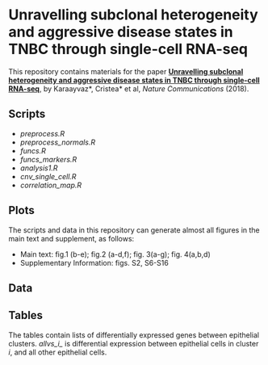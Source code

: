 # Unravelling subclonal heterogeneity and aggressive disease states in TNBC through single-cell RNA-seq

This repository contains materials for the paper [**Unravelling subclonal heterogeneity and aggressive disease states in TNBC through single-cell RNA-seq**](https://www.nature.com/articles/s41467-018-06052-0), by Karaayvaz*, Cristea* et al, *Nature Communications* (2018).

## Scripts
* *preprocess.R*
* *preprocess_normals.R*
* *funcs.R*
* *funcs_markers.R*
* *analysis1.R*
* *cnv_single_cell.R*
* *correlation_map.R*

## Plots
The scripts and data in this repository can generate almost all figures in the main text and supplement, as follows:
* Main text: fig.1 (b-e); fig.2 (a-d,f); fig. 3(a-g); fig. 4(a,b,d)
* Supplementary Information: figs. S2, S6-S16

## Data

## Tables
The tables contain lists of differentially expressed genes between epithelial clusters. *allvs_i_* is differential expression between epithelial cells in cluster *i*, and all other epithelial cells.
